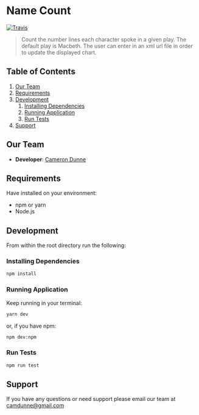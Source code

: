 # Name Count
[![Travis](https://img.shields.io/travis/camdunne/name-count.svg?style=flat)](https://travis-ci.org/camdunne/name-count.svg?branch=master)
> Count the number lines each character spoke in a given play.
> The default play is Macbeth. The user can enter in an xml url file in order to update the displayed chart.



## Table of Contents

1. [Our Team](#our-team)
2. [Requirements](#requirements)
3. [Development](#development)
    1. [Installing Dependencies](#installing-dependencies)
    2. [Running Application](#running-application)
    3. [Run Tests](#run-tests)
4. [Support](#support)

## Our Team
- __Developer__: [Cameron Dunne](https://github.com/camdunne)

##  Requirements
Have installed on your environment:
- npm or yarn
- Node.js


## Development
From within the root directory run the following:
### Installing Dependencies
```sh
npm install
```
### Running Application
Keep running in your terminal:
```sh
yarn dev
```
or, if you have npm:
```sh
npm dev:npm
```
### Run Tests
```sh
npm run test
```

## Support
If you have any questions or need support please email our team at camdunne@gmail.com
